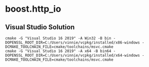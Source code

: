 # boost.http_io

## Visual Studio Solution

    cmake -G "Visual Studio 16 2019" -A Win32 -B bin -DOPENSSL_ROOT_DIR=C:/Users/vinnie/vcpkg/installed/x86-windows -DCMAKE_TOOLCHAIN_FILE=cmake/toolchains/msvc.cmake
    cmake -G "Visual Studio 16 2019" -A x64 -B bin64 -DOPENSSL_ROOT_DIR=C:/Users/vinnie/vcpkg/installed/x64-windows -DCMAKE_TOOLCHAIN_FILE=cmake/toolchains/msvc.cmake
